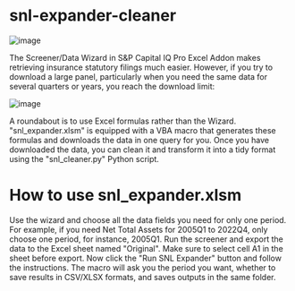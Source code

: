 # snl-expander-cleaner
![image](https://github.com/msnejad/snl-expander-cleaner/assets/111385244/c44804bc-c210-4bb3-9d65-b1939c61dd99)

The Screener/Data Wizard in S&P Capital IQ Pro Excel Addon makes retrieving insurance statutory filings much easier. However, if you try to download a large panel, particularly when you need the same data for several quarters or years, you reach the download limit:

![image](https://github.com/msnejad/snl-expander-cleaner/assets/111385244/ca434bd0-525c-474d-817f-94cd639e67ad)

A roundabout is to use Excel formulas rather than the Wizard. "snl_expander.xlsm" is equipped with a VBA macro that generates these formulas and downloads the data in one query for you. Once you have downloaded the data, you can clean it and transform it into a tidy format using the "snl_cleaner.py" Python script.

# How to use snl_expander.xlsm
Use the wizard and choose all the data fields you need for only one period. For example, if you need Net Total Assets for 2005Q1 to 2022Q4, only choose one period, for instance, 2005Q1. Run the screener and export the data to the Excel sheet named "Original". Make sure to select cell A1 in the sheet before export. Now click the "Run SNL Expander" button and follow the instructions. The macro will ask you the period you want, whether to save results in CSV/XLSX formats, and saves outputs in the same folder.


